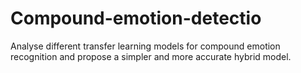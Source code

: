 # Compound-emotion-detectio
 Analyse different transfer learning models for compound emotion recognition  and propose a simpler and more accurate hybrid model. 
